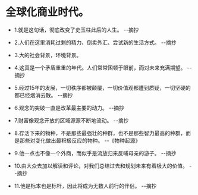 # 全球化商业时代。

- 1.就是这句话，彻底改变了史玉柱此后的人生。 --摘抄

- 2.人们在这里消耗过剩的精力、倒卖外汇、尝试新的生活方式。 --摘抄

- 3.大的社会背景，环境背景。

- 4.这真是一个矛盾重重的年代。人们常常困顿于眼前，而对未来充满期望。 --摘抄

- 5.经过15年的发展，一切秩序都被颠覆，一切价值观都遭到质疑，一切坚硬的都已经烟消云散。 --摘抄

- 6.观念的突破一直是改革最主要的动力。 --摘抄

- 7.财富像观念开放的区域源源不断地流动。 --摘抄

- 8.存活下来的物种，不是那些最强壮的种群，也不是那些智力最高的种群，而是那些对变化做出最积极反应的物种。 --《物种起源》

- 9.他一点也不像一个外商，而似乎是流放归来反哺母亲的游子。 --摘抄

- 10.由大众去加以解读和评论，对我们总结过去和规划未来有着极大的价值。 --摘抄

- 11.他是标本也是标杆，因此将成为无数人前行的伴侣。 --摘抄
